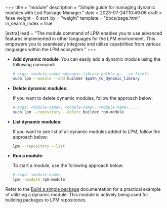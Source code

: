 +++
title = "module"
description = "Simple guide for managing dynamic modules with Lod Package Manager."
date = 2023-07-24T10:49:06
draft = false
weight = 6
sort_by = "weight"
template = "docs/page.html"
in_search_index = true

[extra]
lead = "The module command of LPM enables you to use advanced features implemented in other languages for the LPM environment. This empowers you to seamlessly integrate and utilize capabilities from various languages within the LPM ecosystem."
+++

- **Add dynamic module**:
    You can easily add a dynamic module using the following command:

    ```sh
    # args: <module-name> <dynamic-library-path(e.g., .so file)>
    sudo lpm --module --add builder $path_to_dynamic_library
    ```

- **Delete dynamic modules**:

    If you want to delete dynamic modules, follow the approach below:

    ```sh
    # args: <module-name>, <module-name>, <module-name>, ...
    sudo lpm --repository --delete builder rpm-module
    ```

- **List dynamic modules**:

    If you want to see list of all dynamic modules added to LPM, follow the approach below:

    ```sh
    lpm --repository --list
    ```

- **Run a module**:

    To start a module, use the following approach below:

    ```sh
    # args: <module-name>
    lpm --module rpm-module
    ```

Refer to the [Build a simple package](/docs/package-building/build-a-simple-package/) documentation for a practical example of utilizing a dynamic module. This module is actively being used for building packages to LPM repositories.